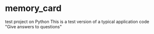 # memory_card
test project on Python
This is a test version of a typical application code "Give answers to questions"
